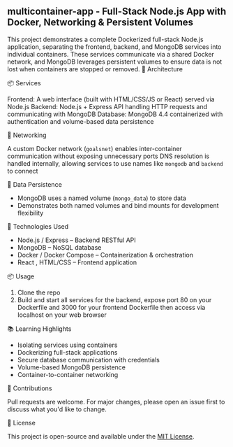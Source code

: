 ## multicontainer-app - Full-Stack Node.js App with Docker, Networking & Persistent Volumes

This project demonstrates a complete Dockerized full-stack Node.js application, separating the frontend, backend, and MongoDB services into individual containers. These services communicate via a shared Docker network, and MongoDB leverages persistent volumes to ensure data is not lost when containers are stopped or removed.
 🧱 Architecture

 📦 Services

Frontend: A web interface (built with HTML/CSS/JS or React) served via  Node.js
Backend: Node.js + Express API handling HTTP requests and communicating with MongoDB
Database: MongoDB 4.4 containerized with authentication and volume-based data persistence

 🔌 Networking

 A custom Docker network (`goalsnet`) enables inter-container communication without exposing unnecessary ports
 DNS resolution is handled internally, allowing services to use names like `mongodb` and `backend` to connect

 💾 Data Persistence

- MongoDB uses a named volume (`mongo_data`) to store data
- Demonstrates both named volumes and bind mounts for development flexibility


 🧰 Technologies Used

- Node.js / Express – Backend RESTful API
- MongoDB – NoSQL database
- Docker / Docker Compose – Containerization & orchestration
- React , HTML/CSS – Frontend application


 📦 Usage

1. Clone the repo
2. Build and start all services
 for the backend, expose port 80 on your Dockerfile and 3000 for your frontend Dockerfile then access via localhost on your web browser

 📚 Learning Highlights

- Isolating services using containers
- Dockerizing full-stack applications
- Secure database communication with credentials
- Volume-based MongoDB persistence
- Container-to-container networking

 🤝 Contributions

Pull requests are welcome. For major changes, please open an issue first to discuss what you'd like to change.

📝 License

This project is open-source and available under the [MIT License](LICENSE).

